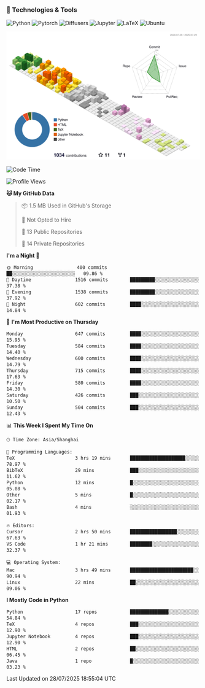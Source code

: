 ### 🧰 Technologies & Tools

![Python](https://img.shields.io/badge/python-%233776AB.svg?style=for-the-badge&logo=python&logoColor=white)
![Pytorch](https://img.shields.io/badge/pytorch-%23EE4C2C.svg?style=for-the-badge&logo=pytorch&logoColor=white)
![Diffusers](https://img.shields.io/badge/diffusers-HuggingFace-yellow?style=for-the-badge&logo=huggingface&logoColor=black)
![Jupyter](https://img.shields.io/badge/Jupyter-%23F37626.svg?style=for-the-badge&logo=Jupyter&logoColor=white)
![LaTeX](https://img.shields.io/badge/LaTeX-47A141?style=for-the-badge&logo=latex&logoColor=white)
![Ubuntu](https://img.shields.io/badge/Ubuntu-E95420?style=for-the-badge&logo=ubuntu&logoColor=white)


<!--![](https://raw.githubusercontent.com/BorisYang326/BorisYang326/output/github-contribution-grid-snake-dark.svg) -->
![](./profile-3d-contrib/profile-season-animate.svg)

<!--START_SECTION:waka-->
![Code Time](http://img.shields.io/badge/Code%20Time-947%20hrs%205%20mins-blue)

![Profile Views](http://img.shields.io/badge/Profile%20Views-1-blue)

**🐱 My GitHub Data** 

> 📦 1.5 MB Used in GitHub's Storage 
 > 
> 🚫 Not Opted to Hire
 > 
> 📜 13 Public Repositories 
 > 
> 🔑 14 Private Repositories 
 > 
**I'm a Night 🦉** 

```text
🌞 Morning                400 commits         ██░░░░░░░░░░░░░░░░░░░░░░░   09.86 % 
🌆 Daytime                1516 commits        █████████░░░░░░░░░░░░░░░░   37.38 % 
🌃 Evening                1538 commits        █████████░░░░░░░░░░░░░░░░   37.92 % 
🌙 Night                  602 commits         ████░░░░░░░░░░░░░░░░░░░░░   14.84 % 
```
📅 **I'm Most Productive on Thursday** 

```text
Monday                   647 commits         ████░░░░░░░░░░░░░░░░░░░░░   15.95 % 
Tuesday                  584 commits         ████░░░░░░░░░░░░░░░░░░░░░   14.40 % 
Wednesday                600 commits         ████░░░░░░░░░░░░░░░░░░░░░   14.79 % 
Thursday                 715 commits         ████░░░░░░░░░░░░░░░░░░░░░   17.63 % 
Friday                   580 commits         ████░░░░░░░░░░░░░░░░░░░░░   14.30 % 
Saturday                 426 commits         ███░░░░░░░░░░░░░░░░░░░░░░   10.50 % 
Sunday                   504 commits         ███░░░░░░░░░░░░░░░░░░░░░░   12.43 % 
```


📊 **This Week I Spent My Time On** 

```text
🕑︎ Time Zone: Asia/Shanghai

💬 Programming Languages: 
TeX                      3 hrs 19 mins       ████████████████████░░░░░   78.97 % 
BibTeX                   29 mins             ███░░░░░░░░░░░░░░░░░░░░░░   11.62 % 
Python                   12 mins             █░░░░░░░░░░░░░░░░░░░░░░░░   05.08 % 
Other                    5 mins              █░░░░░░░░░░░░░░░░░░░░░░░░   02.17 % 
Bash                     4 mins              ░░░░░░░░░░░░░░░░░░░░░░░░░   01.93 % 

🔥 Editors: 
Cursor                   2 hrs 50 mins       █████████████████░░░░░░░░   67.63 % 
VS Code                  1 hr 21 mins        ████████░░░░░░░░░░░░░░░░░   32.37 % 

💻 Operating System: 
Mac                      3 hrs 49 mins       ███████████████████████░░   90.94 % 
Linux                    22 mins             ██░░░░░░░░░░░░░░░░░░░░░░░   09.06 % 
```

**I Mostly Code in Python** 

```text
Python                   17 repos            ██████████████░░░░░░░░░░░   54.84 % 
TeX                      4 repos             ███░░░░░░░░░░░░░░░░░░░░░░   12.90 % 
Jupyter Notebook         4 repos             ███░░░░░░░░░░░░░░░░░░░░░░   12.90 % 
HTML                     2 repos             ██░░░░░░░░░░░░░░░░░░░░░░░   06.45 % 
Java                     1 repo              █░░░░░░░░░░░░░░░░░░░░░░░░   03.23 % 
```




 Last Updated on 28/07/2025 18:55:04 UTC
<!--END_SECTION:waka-->
